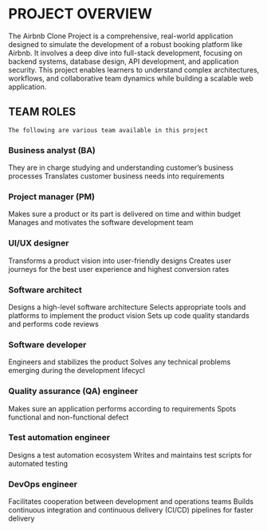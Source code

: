 # PROJECT OVERVIEW
The Airbnb Clone Project is a comprehensive, real-world application designed to simulate the development of a robust booking platform like Airbnb. It involves a deep dive into full-stack development, focusing on backend systems, database design, API development, and application security. This project enables learners to understand complex architectures, workflows, and collaborative team dynamics while building a scalable web application.

## TEAM ROLES
    The following are various team available in this project 

 ###    Business analyst (BA)
 They are in charge studying and understanding customer’s business processes
Translates customer business needs into requirements

###  Project manager (PM)
Makes sure a product or its part is delivered on time and within budget
Manages and motivates the software development team

###  UI/UX designer
Transforms a product vision into user-friendly designs
Creates user journeys for the best user experience and highest conversion rates

### Software architect
Designs a high-level software architecture
Selects appropriate tools and platforms to implement the product vision
Sets up code quality standards and performs code reviews

### Software developer
Engineers and stabilizes the product
Solves any technical problems emerging during the development lifecycl

### Quality assurance (QA) engineer
Makes sure an application performs according to requirements
Spots functional and non-functional defect

### Test automation engineer
Designs a test automation ecosystem
Writes and maintains test scripts for automated testing

### DevOps engineer
Facilitates cooperation between development and operations teams
Builds continuous integration and continuous delivery (CI/CD) pipelines for faster delivery
